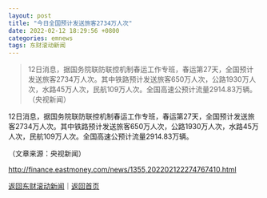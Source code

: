 ```yaml
---
layout: post
title: "今日全国预计发送旅客2734万人次"
date: 2022-02-12 18:29:56 +0800
categories: emnews
tags: 东财滚动新闻
---
```

> 12日消息，据国务院联防联控机制春运工作专班，春运第27天，全国预计发送旅客2734万人次。其中铁路预计发送旅客650万人次，公路1930万人次，水路45万人次，民航109万人次。全国高速公预计流量2914.83万辆。（央视新闻）

<p>12日消息，据国务院联防联控机制春运工作专班，春运第27天，全国预计发送旅客2734万人次。其中铁路预计发送旅客650万人次，公路1930万人次，水路45万人次，民航109万人次。全国高速公预计流量2914.83万辆。</p><p class="em_media">（文章来源：央视新闻）</p>

<http://finance.eastmoney.com/news/1355,202202122274767410.html>

[返回东财滚动新闻](//finews.withounder.com/emnews/)｜[返回首页](//finews.withounder.com/)